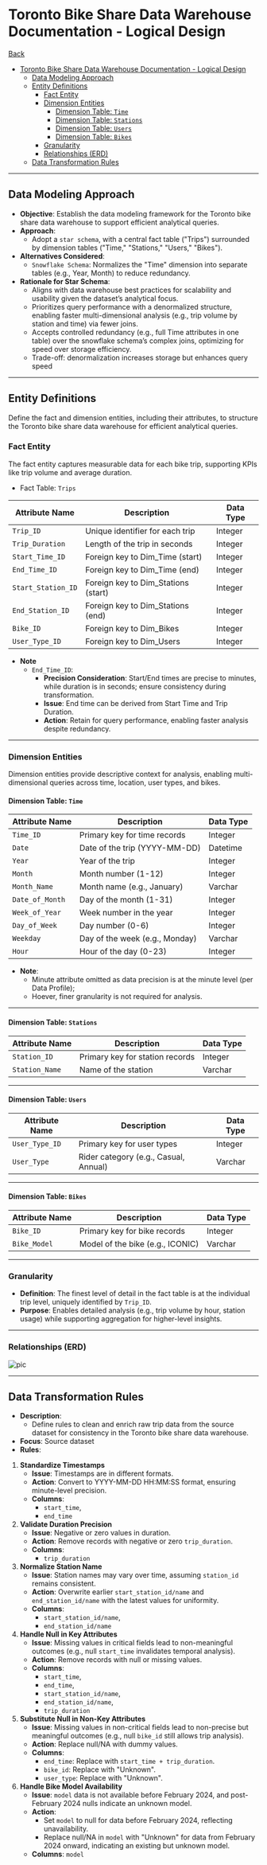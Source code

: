 # Toronto Bike Share Data Warehouse Documentation - Logical Design

[Back](../../../../README.md)

- [Toronto Bike Share Data Warehouse Documentation - Logical Design](#toronto-bike-share-data-warehouse-documentation---logical-design)
  - [Data Modeling Approach](#data-modeling-approach)
  - [Entity Definitions](#entity-definitions)
    - [Fact Entity](#fact-entity)
    - [Dimension Entities](#dimension-entities)
      - [Dimension Table: `Time`](#dimension-table-time)
      - [Dimension Table: `Stations`](#dimension-table-stations)
      - [Dimension Table: `Users`](#dimension-table-users)
      - [Dimension Table: `Bikes`](#dimension-table-bikes)
    - [Granularity](#granularity)
    - [Relationships (ERD)](#relationships-erd)
  - [Data Transformation Rules](#data-transformation-rules)

---

## Data Modeling Approach

- **Objective**: Establish the data modeling framework for the Toronto bike share data warehouse to support efficient analytical queries.
- **Approach**:
  - Adopt a `star schema`, with a central fact table ("Trips") surrounded by dimension tables ("Time," "Stations," "Users," "Bikes").
- **Alternatives Considered**:
  - `Snowflake Schema`: Normalizes the "Time" dimension into separate tables (e.g., Year, Month) to reduce redundancy.
- **Rationale for Star Schema**:
  - Aligns with data warehouse best practices for scalability and usability given the dataset’s analytical focus.
  - Prioritizes query performance with a denormalized structure, enabling faster multi-dimensional analysis (e.g., trip volume by station and time) via fewer joins.
  - Accepts controlled redundancy (e.g., full Time attributes in one table) over the snowflake schema’s complex joins, optimizing for speed over storage efficiency.
  - Trade-off: denormalization increases storage but enhances query speed

---

## Entity Definitions

Define the fact and dimension entities, including their attributes, to structure the Toronto bike share data warehouse for efficient analytical queries.

### Fact Entity

The fact entity captures measurable data for each bike trip, supporting KPIs like trip volume and average duration.

- Fact Table: `Trips`

| Attribute Name     | Description                         | Data Type |
| ------------------ | ----------------------------------- | --------- |
| `Trip_ID`          | Unique identifier for each trip     | Integer   |
| `Trip_Duration`    | Length of the trip in seconds       | Integer   |
| `Start_Time_ID`    | Foreign key to Dim_Time (start)     | Integer   |
| `End_Time_ID`      | Foreign key to Dim_Time (end)       | Integer   |
| `Start_Station_ID` | Foreign key to Dim_Stations (start) | Integer   |
| `End_Station_ID`   | Foreign key to Dim_Stations (end)   | Integer   |
| `Bike_ID`          | Foreign key to Dim_Bikes            | Integer   |
| `User_Type_ID`     | Foreign key to Dim_Users            | Integer   |

- **Note**
  - `End_Time_ID`:
    - **Precision Consideration**: Start/End times are precise to minutes, while duration is in seconds; ensure consistency during transformation.
    - **Issue**: End time can be derived from Start Time and Trip Duration.
    - **Action**: Retain for query performance, enabling faster analysis despite redundancy.

---

### Dimension Entities

Dimension entities provide descriptive context for analysis, enabling multi-dimensional queries across time, location, user types, and bikes.

#### Dimension Table: `Time`

| Attribute Name  | Description                    | Data Type |
| --------------- | ------------------------------ | --------- |
| `Time_ID`       | Primary key for time records   | Integer   |
| `Date`          | Date of the trip (YYYY-MM-DD)  | Datetime  |
| `Year`          | Year of the trip               | Integer   |
| `Month`         | Month number (1-12)            | Integer   |
| `Month_Name`    | Month name (e.g., January)     | Varchar   |
| `Date_of_Month` | Day of the month (1-31)        | Integer   |
| `Week_of_Year`  | Week number in the year        | Integer   |
| `Day_of_Week`   | Day number (0-6)               | Integer   |
| `Weekday`       | Day of the week (e.g., Monday) | Varchar   |
| `Hour`          | Hour of the day (0-23)         | Integer   |

- **Note**:
  - Minute attribute omitted as data precision is at the minute level (per Data Profile);
  - Hoever, finer granularity is not required for analysis.

---

#### Dimension Table: `Stations`

| Attribute Name | Description                     | Data Type |
| -------------- | ------------------------------- | --------- |
| `Station_ID`   | Primary key for station records | Integer   |
| `Station_Name` | Name of the station             | Varchar   |

---

#### Dimension Table: `Users`

| Attribute Name | Description                           | Data Type |
| -------------- | ------------------------------------- | --------- |
| `User_Type_ID` | Primary key for user types            | Integer   |
| `User_Type`    | Rider category (e.g., Casual, Annual) | Varchar   |

---

#### Dimension Table: `Bikes`

| Attribute Name | Description                      | Data Type |
| -------------- | -------------------------------- | --------- |
| `Bike_ID`      | Primary key for bike records     | Integer   |
| `Bike_Model`   | Model of the bike (e.g., ICONIC) | Varchar   |

---

### Granularity

- **Definition**: The finest level of detail in the fact table is at the individual trip level, uniquely identified by `Trip_ID`.
- **Purpose**: Enables detailed analysis (e.g., trip volume by hour, station usage) while supporting aggregation for higher-level insights.

---

### Relationships (ERD)

![pic](./pic/Logical_design_ERD.png)

---

## Data Transformation Rules

- **Description**:
  - Define rules to clean and enrich raw trip data from the source dataset for consistency in the Toronto bike share data warehouse.
- **Focus**: Source dataset
- **Rules**:

1. **Standardize Timestamps**
   - **Issue**: Timestamps are in different formats.
   - **Action**: Convert to YYYY-MM-DD HH:MM:SS format, ensuring minute-level precision.
   - **Columns**:
     - `start_time`,
     - `end_time`
2. **Validate Duration Precision**
   - **Issue**: Negative or zero values in duration.
   - **Action**: Remove records with negative or zero `trip_duration`.
   - **Columns**:
     - `trip_duration`
3. **Normalize Station Name**
   - **Issue**: Station names may vary over time, assuming `station_id` remains consistent.
   - **Action**: Overwrite earlier `start_station_id/name` and `end_station_id/name` with the latest values for uniformity.
   - **Columns**:
     - `start_station_id/name`,
     - `end_station_id/name`
4. **Handle Null in Key Attributes**
   - **Issue**: Missing values in critical fields lead to non-meaningful outcomes (e.g., null `start_time` invalidates temporal analysis).
   - **Action**: Remove records with null or missing values.
   - **Columns**:
     - `start_time`,
     - `end_time`,
     - `start_station_id/name`,
     - `end_station_id/name`,
     - `trip_duration`
5. **Substitute Null in Non-Key Attributes**
   - **Issue**: Missing values in non-critical fields lead to non-precise but meaningful outcomes (e.g., null `bike_id` still allows trip analysis).
   - **Action**: Replace null/NA with dummy values.
   - **Columns**:
     - `end_time`: Replace with `start_time + trip_duration`.
     - `bike_id`: Replace with "Unknown".
     - `user_type`: Replace with "Unknown".
6. **Handle Bike Model Availability**
   - **Issue**: `model` data is not available before February 2024, and post-February 2024 nulls indicate an unknown model.
   - **Action**:
     - Set `model` to null for data before February 2024, reflecting unavailability.
     - Replace null/NA in `model` with "Unknown" for data from February 2024 onward, indicating an existing but unknown model.
   - **Columns**: `model`
